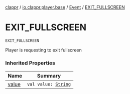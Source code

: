 [clappr](../../index.md) / [io.clappr.player.base](../index.md) / [Event](index.md) / [EXIT_FULLSCREEN](./-e-x-i-t_-f-u-l-l-s-c-r-e-e-n.md)

# EXIT_FULLSCREEN

`EXIT_FULLSCREEN`

Player is requesting to exit fullscreen

### Inherited Properties

| Name | Summary |
|---|---|
| [value](value.md) | `val value: `[`String`](https://kotlinlang.org/api/latest/jvm/stdlib/kotlin/-string/index.html) |
